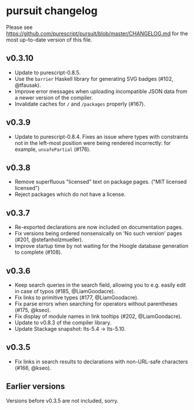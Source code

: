 # pursuit changelog

Please see https://github.com/purescript/pursuit/blob/master/CHANGELOG.md for
the most up-to-date version of this file.

## v0.3.10

* Update to purescript-0.8.5.
* Use the `barrier` Haskell library for generating SVG badges (#102,
  @tfausak).
* Improve error messages when uploading incompatible JSON data from a newer
  version of the compiler.
* Invalidate caches for `/` and `/packages` properly (#167).

## v0.3.9

* Update to purescript-0.8.4. Fixes an issue where types with constraints
  not in the left-most position were being rendered incorrectly: for
  example, `unsafePartial` (#176).

## v0.3.8

* Remove superfluous "licensed" text on package pages. ("MIT licensed
  licensed")
* Reject packages which do not have a license.

## v0.3.7

* Re-exported declarations are now included on documentation pages.
* Fix versions being ordered nonsensically on 'No such version' pages (#201,
  @stefanholzmueller).
* Improve startup time by not waiting for the Hoogle database generation to
  complete (#108).

## v0.3.6

* Keep search queries in the search field, allowing you to e.g. easily edit in
  case of typos (#185, @LiamGoodacre).
* Fix links to primitive types (#177, @LiamGoodacre).
* Fix parse errors when searching for operators without parentheses (#175,
  @kseo).
* Fix display of module names in link tooltips (#202, @LiamGoodacre).
* Update to v0.8.3 of the compiler library.
* Update Stackage snapshot: lts-5.4 → lts-5.10.

## v0.3.5

* Fix links in search results to declarations with non-URL-safe characters
  (#166, @kseo).

## Earlier versions

Versions before v0.3.5 are not included, sorry.
